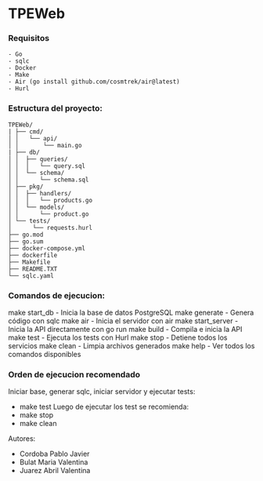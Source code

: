 # TPEWeb

### Requisitos
	- Go 
	- sqlc
    - Docker 
	- Make
	- Air (go install github.com/cosmtrek/air@latest)
	- Hurl

### Estructura del proyecto:

	TPEWeb/
	| ├── cmd/
	│ │   └── api/
	│ │       └── main.go
	| ├── db/
	│ │  ├── queries/
	│ │  │   └── query.sql
	│ │  └── schema/
	│ │      └── schema.sql
	│ ├── pkg/
	│ │  ├── handlers/
	│ │  │   └── products.go
	│ │  └── models/
	│ │      └── product.go
	│ └── tests/
	│	   └── requests.hurl
	├── go.mod
	├── go.sum
	├── docker-compose.yml
	├── dockerfile
	├── Makefile
	├── README.TXT
	└── sqlc.yaml


### Comandos de ejecucion:
make start_db     - Inicia la base de datos PostgreSQL
make generate     - Genera código con sqlc
make air         - Inicia el servidor con air
make start_server - Inicia la API directamente con go run
make build       - Compila e inicia la API
make test        - Ejecuta los tests con Hurl
make stop        - Detiene todos los servicios
make clean       - Limpia archivos generados
make help		 - Ver todos los comandos disponibles

### Orden de ejecucion recomendado
Iniciar base, generar sqlc, iniciar servidor y ejecutar tests:
- make test
Luego de ejecutar los test se recomienda:
- make stop
- make clean


Autores:
- Cordoba Pablo Javier
- Bulat Maria Valentina
- Juarez Abril Valentina